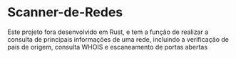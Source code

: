 # Scanner-de-Redes
Este projeto fora desenvolvido em Rust, e tem a função de realizar a consulta de principais informações de uma rede, incluindo a verificação de país de origem, consulta WHOIS e escaneamento de portas abertas
